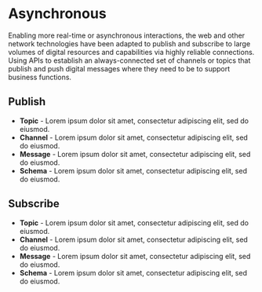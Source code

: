 # Asynchronous
Enabling more real-time or asynchronous interactions, the web and other network technologies have been adapted to publish and subscribe to large volumes of digital resources and capabilities via highly reliable connections. Using APIs to establish an always-connected set of channels or topics that publish and push digital messages where they need to be to support business functions.

## Publish 

- **Topic** - Lorem ipsum dolor sit amet, consectetur adipiscing elit, sed do eiusmod.
- **Channel** - Lorem ipsum dolor sit amet, consectetur adipiscing elit, sed do eiusmod.
- **Message** - Lorem ipsum dolor sit amet, consectetur adipiscing elit, sed do eiusmod.
- **Schema** - Lorem ipsum dolor sit amet, consectetur adipiscing elit, sed do eiusmod.

## Subscribe

- **Topic** - Lorem ipsum dolor sit amet, consectetur adipiscing elit, sed do eiusmod.
- **Channel** - Lorem ipsum dolor sit amet, consectetur adipiscing elit, sed do eiusmod.
- **Message** - Lorem ipsum dolor sit amet, consectetur adipiscing elit, sed do eiusmod.
- **Schema** - Lorem ipsum dolor sit amet, consectetur adipiscing elit, sed do eiusmod.